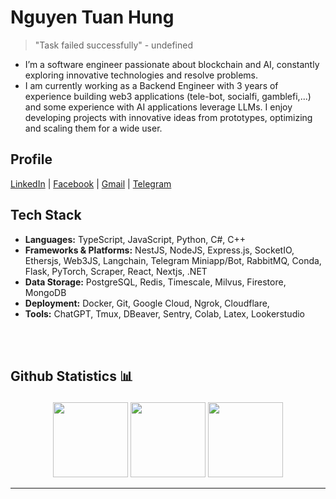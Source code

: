 # Nguyen Tuan Hung

> "Task failed successfully" - undefined

- I’m a software engineer passionate about blockchain and AI, constantly exploring innovative technologies and resolve problems.
- I am currently working as a Backend Engineer with 3 years of experience building web3 applications (tele-bot, socialfi, gamblefi,...) and some experience with AI applications leverage LLMs. I enjoy developing projects with innovative ideas from prototypes, optimizing and scaling them for a wide user.

## Profile

[LinkedIn](https://linkedin.com/in/hunglhp1998) | [Facebook](https://fb.com/hunglhp1998) | [Gmail](mailto:hunglhp1998@gmail.com) | [Telegram](https://t.me/Oxtardis)

## Tech Stack
- **Languages:** TypeScript, JavaScript, Python, C#, C++
- **Frameworks & Platforms:** NestJS, NodeJS, Express.js, SocketIO, Ethersjs, Web3JS, Langchain, Telegram Miniapp/Bot, RabbitMQ, Conda, Flask, PyTorch, Scraper, React, Nextjs, .NET
- **Data Storage:** PostgreSQL, Redis, Timescale, Milvus, Firestore, MongoDB
- **Deployment:** Docker, Git, Google Cloud, Ngrok, Cloudflare, 
- **Tools:** ChatGPT, Tmux, DBeaver, Sentry, Colab, Latex, Lookerstudio

<!-- 
## Profile 

[![Linkedin Badge](https://img.shields.io/badge/-Linkedin-white?style=for-the-badge&logo=linkedin&logoColor=blue&link=https://www.linkedin.com/in/hunglhp1998)](https://www.linkedin.com/in/hunglhp1998)
[![Facebook Badge](https://img.shields.io/badge/-Facebook-0066FF?style=for-the-badge&logo=facebook&logoColor=white&link=https://www.facebook.com/hunglhp1998/)](https://www.facebook.com/hunglhp1998/)
[![Gmail Badge](https://img.shields.io/badge/-Gmail-c14438?style=for-the-badge&logo=Gmail&logoColor=white&link=mailto:hunglhp1998@gmail.com)](mailto:hunglhp1998@gmail.com)
[![Telegram Badge](https://img.shields.io/badge/Telegram-2CA5E0?style=for-the-badge&logo=telegram&logoColor=white&link=https://t.me/Oxtardis)](https://t.me/Oxtardis)
[![Leetcode Badge](https://img.shields.io/badge/-Leetcode-FF6600?style=flat-square&logo=leetcode&logoColor=white&link=https://leetcode.com/hunglhp1998)](https://leetcode.com/hunglhp1998)

### Languages

![TypeScript](https://img.shields.io/badge/typescript-%23007ACC.svg?style=for-the-badge&logo=typescript&logoColor=white)
![JavaScript](https://img.shields.io/badge/-JavaScript-black?style=for-the-badge&logo=javascript)
![Python](https://img.shields.io/badge/python-3670A0?style=for-the-badge&logo=python&logoColor=ffdd54)
![C#](https://img.shields.io/badge/C%23-239120?style=for-the-badge&logo=csharp&logoColor=white)
![C++](https://img.shields.io/badge/c++-%2300599C.svg?style=for-the-badge&logo=c%2B%2B&logoColor=white)

### Data Storage
![PostgreSQL](https://img.shields.io/badge/PostgreSQL-316192?style=for-the-badge&logo=postgresql&logoColor=white)
![Redis](https://img.shields.io/badge/redis-%23DD0031.svg?style=for-the-badge&logo=redis&logoColor=white)
![MongoDB](https://img.shields.io/badge/MongoDB-%234ea94b.svg?style=for-the-badge&logo=mongodb&logoColor=white)
![Firestore](https://img.shields.io/badge/firestore-ffca28?style=for-the-badge&logo=firebase&logoColor=black)
![Timescale](https://img.shields.io/badge/TimescaleDB-003B77?style=for-the-badge&logo=timescale&logoColor=white)
![Milvus](https://img.shields.io/badge/milvus-1234?style=for-the-badge&logo=milvus&color=blue)

### Frameworks, Platforms and Libraries
![NestJS](https://img.shields.io/badge/nestjs-%23E0234E.svg?style=for-the-badge&logo=nestjs&logoColor=white)
![NodeJS](https://img.shields.io/badge/node.js-6DA55F?style=for-the-badge&logo=node.js&logoColor=white)
![Express.js](https://img.shields.io/badge/express.js-%23404d59.svg?style=for-the-badge&logo=express&logoColor=%2361DAFB)
![SocketIO](https://img.shields.io/badge/Socket.io-010101?&style=for-the-badge&logo=Socket.io&logoColor=white)
![Ethersjs](https://img.shields.io/badge/ethers-12?style=for-the-badge&logo=ethers&logoColor=%232535A0&color=white)
![Web3JS](https://img.shields.io/badge/web3%20js-F16822?style=for-the-badge&logo=web3.js&logoColor=white)
![Langchain](https://img.shields.io/badge/langchain-1C3C3C?style=for-the-badge&logo=langchain&logoColor=white)
![Telegram Bot](https://img.shields.io/badge/telegrambot-12?style=for-the-badge&logo=telegram&logoColor=white&color=blue)
![RabbitMQ](https://img.shields.io/badge/rabbitmq-%23FF6600.svg?&style=for-the-badge&logo=rabbitmq&logoColor=white)
![JWT](https://img.shields.io/badge/JWT-000000?style=for-the-badge&logo=JSON%20web%20tokens&logoColor=white)
![RapidAPI](https://img.shields.io/badge/rapid-12?style=for-the-badge&logo=rapid&logoColor=%230055DA&color=black)
![Conda](https://img.shields.io/badge/Anaconda-%2344A833.svg?style=for-the-badge&logo=anaconda&logoColor=white)
![Flask](https://img.shields.io/badge/Flask-000000?style=for-the-badge&logo=flask&logoColor=white)
![NumPy](https://img.shields.io/badge/numpy-%23013243.svg?style=for-the-badge&logo=numpy&logoColor=white)
![PyTorch](https://img.shields.io/badge/PyTorch-%23EE4C2C.svg?style=for-the-badge&logo=PyTorch&logoColor=white)
![Scraper](https://img.shields.io/badge/Scrapy-60A839?style=for-the-badge&logo=scrapy&logoColor=white)
![React](https://img.shields.io/badge/-React-CC0000?style=for-the-badge&logo=react)
![.NET](https://img.shields.io/badge/.NET-512BD4?style=for-the-badge&logo=dotnet&logoColor=white)


### Devops
![Docker](https://img.shields.io/badge/-Docker-0000BB?style=for-the-badge&logo=docker)
![Shell Script](https://img.shields.io/badge/shell_script-%23121011.svg?style=for-the-badge&logo=gnu-bash&logoColor=white)
![Git](https://img.shields.io/badge/-Git-996600?style=for-the-badge&logo=git)
![GitLab](https://img.shields.io/badge/GitLab-330F63?style=for-the-badge&logo=gitlab&logoColor=white)
![Google Cloud](https://img.shields.io/badge/GoogleCloud-%234285F4.svg?style=for-the-badge&logo=google-cloud&logoColor=white)
![Ngrok](https://img.shields.io/badge/ngrok-140648?style=for-the-badge&logo=Ngrok&logoColor=white)
![Cloudflare](https://img.shields.io/badge/Cloudflare-F38020?style=for-the-badge&logo=Cloudflare&logoColor=white)
![Rancher](https://img.shields.io/badge/Rancher-0075A8?style=for-the-badge&logo=rancher&logoColor=white)


### Tools
![Tmux](https://img.shields.io/badge/tmux-1BB91F?style=for-the-badge&logo=tmux&logoColor=white)
![DBeaver](https://img.shields.io/badge/dbeaver-382923?style=for-the-badge&logo=dbeaver&logoColor=white)
![Jupyter](https://img.shields.io/badge/Jupyter-F37626.svg?&style=for-the-badge&logo=Jupyter&logoColor=white)
![AnyDesk](https://img.shields.io/badge/anydesk-12?style=for-the-badge&logo=anydesk&logoColor=%23EF443B&color=orange)
![Sentry](https://img.shields.io/badge/Sentry-black?style=for-the-badge&logo=Sentry&logoColor=#362D59)
![Lookerstudio](https://img.shields.io/badge/googledatastudio-12?style=for-the-badge&logo=googledatastudio&logoColor=%23669DF6&color=white)
![ChatGPT](https://img.shields.io/badge/ChatGPT-74aa9c?style=for-the-badge&logo=openai&logoColor=white)
![Colab](https://img.shields.io/badge/Colab-F9AB00?style=for-the-badge&logo=googlecolab&color=525252)
![ESLint](https://img.shields.io/badge/eslint-3A33D1?style=for-the-badge&logo=eslint&logoColor=white)
![Markdown](https://img.shields.io/badge/Markdown-000000?style=for-the-badge&logo=markdown&logoColor=white)
![Latex](https://img.shields.io/badge/LaTeX-47A141?style=for-the-badge&logo=LaTeX&logoColor=white)
 -->

 
 <br /> <br />

## <p>Github Statistics 📊</p>

<div align="center">
<img height="120px" src="https://streak-stats.demolab.com?user=kiyoshitaro&theme=gruvbox&date_format=j%2Fn%5B%2FY%5D" />
<img height="120px" src="https://github-readme-stats.vercel.app/api/top-langs/?username=kiyoshitaro&theme=gruvbox&show_icons=true&card_width=400&hide=cmake,makefile,jupyter%20notebook,html&langs_count=10&layout=compact" />
 <img height="120px" src="https://github-readme-stats.vercel.app/api?username=kiyoshitaro&theme=gruvbox&show_icons=true"/>
</div>
<!--
<div align="center">
// <img height="200px" width="200px" src="https://github-readme-stats.vercel.app/api/wakatime?username=kiyoshitaro&theme=gruvbox&layout=compact&langs_count=8" alt="Kiyoshitaro's WakaTime in last year"/>
<img height="200px" width="1000px" src="https://github-readme-activity-graph.vercel.app/graph?username=kiyoshitaro&theme=gruvbox&card_width=900&radius=12&hide_border=false" alt="Kiyoshitaro's Activity Graph"/>
</div>
-->

<hr>
<br>

<!-- [<img src="https://visitcount.itsvg.in/api?id=kiyoshitaro&icon=5&color=6">](https://visitcount.itsvg.in) -->
